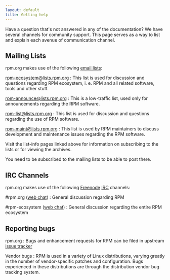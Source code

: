 ```yaml
---
layout: default
title: Getting help
---
```

Have a question that's not answered in any of the documentation? We have several channels for community support. This page serves as a way to list and explain each avenue of communication channel.

## Mailing Lists
rpm.org makes use of the following [email lists](http://lists.rpm.org/mailman/listinfo):

[rpm-ecosystem@lists.rpm.org](http://lists.rpm.org/mailman/listinfo/rpm-ecosystem)
: This list is used for discussion and questions regarding RPM ecosystem, i. e. RPM and all related software, tools and other stuff.

[rpm-announce@lists.rpm.org](http://lists.rpm.org/mailman/listinfo/rpm-announce)
: This is a low-traffic list, used only for announcements regarding the RPM software.

[rpm-list@lists.rpm.org](http://lists.rpm.org/mailman/listinfo/rpm-list)
: This list is used for discussion and questions regarding the use of RPM software.

[rpm-maint@lists.rpm.org](http://lists.rpm.org/mailman/listinfo/rpm-maint)
: This list is used by RPM maintainers to discuss development and maintenance issues regarding the RPM software.

Visit the list-info pages linked above for information on subscribing to the lists or for viewing the archives.

You need to be subscribed to the mailing lists to be able to post there.

## IRC Channels
rpm.org makes use of the following [Freenode](http://freenode.net/)
[IRC](http://www.irchelp.org/) channels:

\#rpm.org ([web chat](http://webchat.freenode.net?channels=%23rpm.org))
: General discussion regarding RPM

\#rpm-ecosystem ([web chat](http://webchat.freenode.net?channels=%23rpm-ecosystem))
: General discussion regarding the entire RPM ecosystem

## Reporting bugs

rpm.org
: Bugs and enhancement requests for RPM can be filed in upstream
[issue tracker](https://github.com/rpm-software-management/rpm/issues)

Vendor bugs
: RPM is used in a variety of Linux distributions, varying greatly in the number of vendor-specific patches and configuration. Bugs experienced in these distributions are through the distribution vendor bug tracking system.
